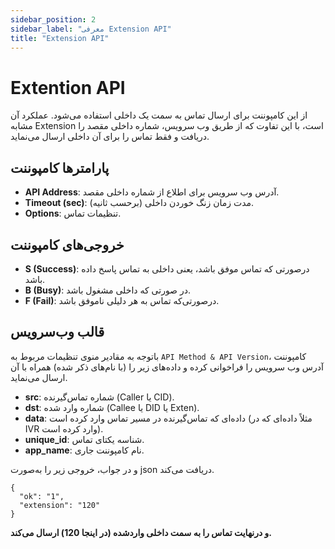 ```yaml
---
sidebar_position: 2
sidebar_label: "معرفی Extension API"
title: "Extension API"
---
```



# Extention API

از این کامپوننت برای ارسال تماس به سمت یک داخلی استفاده‌ می‌شود. عملکرد آن مشابه Extension است، با این تفاوت که از طریق وب‌‌ سرویس، شماره داخلی 
مقصد را دریافت و فقط تماس را برای آن داخلی ارسال می‌نماید.

## پارامترها کامپوننت

- **API Address**: آدرس وب‌‌ سرویس برای اطلاع از شماره داخلی مقصد.
- **Timeout (sec)**: مدت زمان زنگ خوردن داخلی (برحسب ثانیه).
- **Options**: تنظيمات تماس.
 
## خروجی‌های کامپوننت

- **S (Success)**: درصورتی‌‌ که تماس موفق باشد، یعنی داخلی به تماس پاسخ داده باشد.
- **B (Busy)**: در صورتی که داخلی مشغول باشد.
- **F (Fail)**: درصورتی‌‌که تماس به هر دلیلی ناموفق باشد.

## قالب وب‌‌سرویس
با‌توجه به مقادیر منوی تنظیمات مربوط به `API Method & API Version`، کامپوننت آدرس وب‌ سرویس را فراخوانی کرده و داده‌های زیر را (با نام‌های ذکر شده) همراه با آن ارسال می‌نماید.

- **src**: شماره تماس‌‌گیرنده (Caller یا CID).
- **dst**: شماره وارد شده (Callee یا DID یا Exten).
- **data**: داده‌‌ای که تماس‌‌گیرنده در مسیر تماس وارد کرده است (مثلاً داده‌‌ای که در IVR وارد کرده است).
- **unique_id**: شناسه یکتای تماس.
- **app_name**: نام کامپوننت جاری.

و در جواب، خروجی زیر را به‌صورت json دریافت‌ می‌کند.

```shell
{
  "ok": "1",
  "extension": "120"
}
```

**و درنهايت تماس را به سمت داخلی واردشده (در اينجا 120) ارسال می‌كند.**